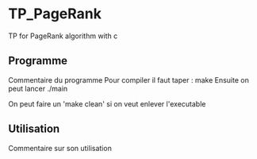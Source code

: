 # TP_PageRank
TP for PageRank algorithm with c

## Programme
Commentaire du programme
Pour compiler il faut taper : make
Ensuite on peut lancer ./main

On peut faire un 'make clean' si on veut enlever l'executable

## Utilisation
Commentaire sur son utilisation